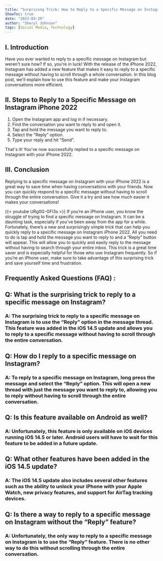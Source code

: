 ```yaml
---
title: "Surprising Trick: How to Reply to a Specific Message on Instagram iPhone 2022!"
ShowToc: true 
date: "2023-03-29"
author: "Sheryl Johnson" 
tags: [Social Media, Technology]
---
```

## I. Introduction

Have you ever wanted to reply to a specific message on Instagram but weren't sure how? If so, you're in luck! With the release of the iPhone 2022, Instagram has added a new feature that makes it easy to reply to a specific message without having to scroll through a whole conversation. In this blog post, we'll explain how to use this feature and make your Instagram conversations more efficient. 

## II. Steps to Reply to a Specific Message on Instagram iPhone 2022

1. Open the Instagram app and log in if necessary. 
2. Find the conversation you want to reply to and open it. 
3. Tap and hold the message you want to reply to. 
4. Select the “Reply” option. 
5. Type your reply and hit “Send”. 

That's it! You've now successfully replied to a specific message on Instagram with your iPhone 2022. 

## III. Conclusion

Replying to a specific message on Instagram with your iPhone 2022 is a great way to save time when having conversations with your friends. Now you can quickly respond to a specific message without having to scroll through the entire conversation. Give it a try and see how much easier it makes your conversations!

{{< youtube URg0G-GFl3s >}} 
If you’re an iPhone user, you know the struggle of trying to find a specific message on Instagram. It can be a daunting task, especially if you’ve been away from the app for a while. Fortunately, there’s a new and surprisingly simple trick that can help you quickly reply to a specific message on Instagram iPhone 2022. All you need to do is tap and hold the message you want to reply to and a “Reply” button will appear. This will allow you to quickly and easily reply to the message without having to search through your entire inbox. This trick is a great time saver and is especially helpful for those who use Instagram frequently. So if you’re an iPhone user, make sure to take advantage of this surprising trick and save yourself time and frustration.

## Frequently Asked Questions (FAQ) :
<h2>Q: What is the surprising trick to reply to a specific message on Instagram?</h2>

<h3>A: The surprising trick to reply to a specific message on Instagram is to use the “Reply” option in the message thread. This feature was added in the iOS 14.5 update and allows you to reply to a specific message without having to scroll through the entire conversation.</h3>

<h2>Q: How do I reply to a specific message on Instagram?</h2>

<h3>A: To reply to a specific message on Instagram, long press the message and select the “Reply” option. This will open a new thread with just the message you want to reply to, allowing you to reply without having to scroll through the entire conversation.</h3>

<h2>Q: Is this feature available on Android as well?</h2>

<h3>A: Unfortunately, this feature is only available on iOS devices running iOS 14.5 or later. Android users will have to wait for this feature to be added in a future update.</h3>

<h2>Q: What other features have been added in the iOS 14.5 update?</h2>

<h3>A: The iOS 14.5 update also includes several other features such as the ability to unlock your iPhone with your Apple Watch, new privacy features, and support for AirTag tracking devices.</h3>

<h2>Q: Is there a way to reply to a specific message on Instagram without the “Reply” feature?</h2>

<h3>A: Unfortunately, the only way to reply to a specific message on Instagram is to use the “Reply” feature. There is no other way to do this without scrolling through the entire conversation.</h3>


